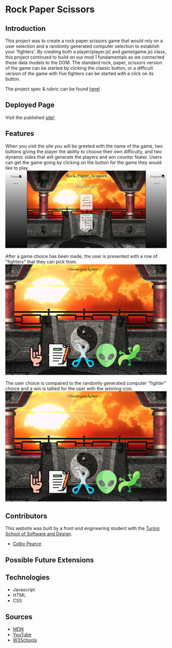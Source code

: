 # Rock Paper Scissors
  
## Introduction
  This project was to create a rock paper scissors game that would rely on a user selection and a randomly generated computer selection to establish your 'fighters'. By creating both a player(player.js) and game(game.js) class, this project continued to build on our mod 1 fundamentals as we connected these data models to the DOM. The standard rock, paper, scissors version of the game can be started by clicking the classic button, or a difficult version of the game with five fighters can be started with a click  on its button.

The project spec & rubric can be found [here!](https://frontend.turing.edu/projects/module-1/rock-paper-scissors-solo-v2.html)

## Deployed Page
Visit the published [site!](https://Crpearce.github.io/rock-paper-scissors/)

## Features
  When you visit the site you will be greeted with the name of the game, two buttons giving the player the ability to choose their own difficulty, and two dynamic sides that will generate the players and win counter feater. Users can get the game going by clicking on the button for the game they would like to play.
![Home Page](assets/mainScreen.png)

  After a game choice has been made, the user is presented with a row of "fighters" that they can pick from. 
 ![Icon Choice](assets/chooseYourFighter.png)
 
 The user choice is compaired to the randomly generated computer "fighter" choice and a win is tallied for the user with the winning icon.  
 ![Icon Choice](assets/chooseYourFighter.png)
## Contributors
This website was built by a front end engineering student with the [Turing School of Software and Design](https://turing.edu/). 
  - [Colby Pearce](https://github.com/Crpearce)
## Possible Future Extensions
   
## Technologies
  - Javascript
  - HTML
  - CSS
## Sources
  - [MDN](http://developer.mozilla.org/en-US/)
  - [YouTube](https://www.youtube.com/)
  - [W3Schools](https://www.w3schools.com/)
